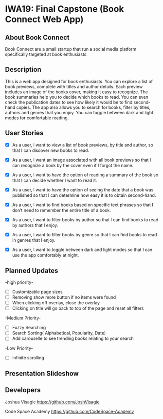 # IWA19: Final Capstone (Book Connect Web App)

## About Book Connect
Book Connect are a small startup that run a social media platform specifically targeted at book enthusiasts.

## Description 
 This is a web app designed for book enthusiasts. You can explore a list of book previews, complete with titles and author details. Each preview includes an image of the books cover, making it easy to recognize. The book summaries help you to decide which books to read. You can even check the publication dates to see how likely it would be to find second-hand copies. The app also allows you to search for books, filter by titles, authors and genres that you enjoy. You can toggle between dark and light modes for comfortable reading.
 
 ## User Stories
- [x] As a user, I want to view a list of book previews, by title and author, so that I can discover new books to read.

- [x] As a user, I want an image associated with all book previews so that I can recognize a book by the cover even if I forgot the name.

- [x] As a user, I want to have the option of reading a summary of the book so that I can decide whether I want to read it.

- [x] As a user, I want to have the option of seeing the date that a book was published so that I can determine how easy it is to obtain second-hand.

- [x] As a user, I want to find books based on specific text phrases so that I don’t need to remember the entire title of a book.
- [x] As a user, I want to filter books by author so that I can find books to read by authors that I enjoy.

- [x] As a user, I want to filter books by genre so that I can find books to read in genres that I enjoy.

- [x] As a user, I want to toggle between dark and light modes so that I can use the app comfortably at night.

## Planned Updates 

-high priority-
- [ ] Customizable page sizes
- [ ] Removing show more button if no items were found
- [ ] When clicking off overlay, close the overlay
- [ ] Clicking on title will go back to top of the page and reset all filters

-Medium Priority-
- [ ] Fuzzy Searching
- [ ] Search Sorting( Alphabetical, Popularity, Date)
- [ ] Add carouselle to see trending books relating to your search

-Low Priority-
- [ ] Infinite scrolling

## Presentation Slideshow

## Developers 

Joshua Visagie
https://github.com/JoshVisagie

Code Space Academy 
https://github.com/CodeSpace-Academy
